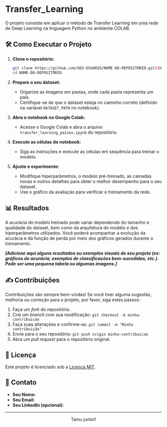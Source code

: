 # Transfer_Learning
O projeto consiste em aplicar o método de Transfer Learning em uma rede de Deep Learning na linguagem Python no ambiente COLAB.


## 🛠️ Como Executar o Projeto

1.  **Clone o repositório:**

    ```bash
    git clone https://github.com/SEU-USUARIO/NOME-DO-REPOSITORIO.git](https://github.com/rafflds/Transfer_Learning.git)
    cd NOME-DO-REPOSITORIO
    ```
2.  **Prepare o seu dataset:**

    *   Organize as imagens em pastas, onde cada pasta representa um país.
    *   Certifique-se de que o dataset esteja no caminho correto (definido na variável `DATASET_PATH` no notebook).
3.  **Abra o notebook no Google Colab:**

    *   Acesse o Google Colab e abra o arquivo `transfer_learning_paises.ipynb` do repositório.
4.  **Execute as células do notebook:**
    *   Siga as instruções e execute as células em sequência para treinar o modelo.
5.  **Ajuste e experimente:**

    *   Modifique hiperparâmetros, o modelo pré-treinado, as camadas novas e outros detalhes para obter o melhor desempenho para o seu dataset.
    *   Use o gráfico da avaliação para verificar o treinamento da rede.

## 📊 Resultados

A acurácia do modelo treinado pode variar dependendo do tamanho e qualidade do dataset, bem como da arquitetura do modelo e dos hiperparâmetros utilizados. Você poderá acompanhar a evolução da acurácia e da função de perda por meio dos gráficos gerados durante o treinamento.

_**[Adicione aqui alguns resultados ou exemplos visuais do seu projeto (ex: gráficos de acurácia, exemplos de classificações bem-sucedidas, etc.). Pode ser uma pequena tabela ou algumas imagens.]**_

## ✍️ Contribuições

Contribuições são sempre bem-vindas! Se você tiver alguma sugestão, melhoria ou correção para o projeto, por favor, siga estes passos:

1.  Faça um *fork* do repositório.
2.  Crie um *branch* com sua modificação: `git checkout -b minha-contribuicao`
3.  Faça suas alterações e confirme-as: `git commit -m "Minha contribuição"`
4.  Envie para o seu repositório: `git push origin minha-contribuicao`
5.  Abra um *pull request* para o repositório original.

## 📝 Licença

Este projeto é licenciado sob a [Licença MIT](https://github.com/SEU-USUARIO/NOME-DO-REPOSITORIO/blob/main/LICENSE).

## 📧 Contato

*   **Seu Nome:**
*   **Seu Email:**
*   **Seu LinkedIn (opcional):**

---
<p align="center">
  Tamu junto!!
</p>
